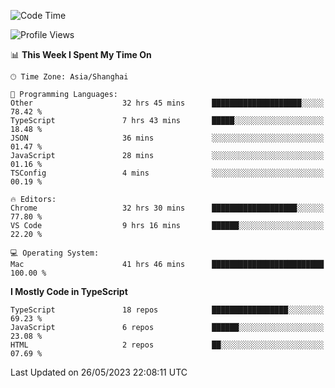 <!--START_SECTION:waka-->
![Code Time](http://img.shields.io/badge/Code%20Time-4%2C553%20hrs%2057%20mins-blue)

![Profile Views](http://img.shields.io/badge/Profile%20Views-5-blue)

📊 **This Week I Spent My Time On** 

```text
🕑︎ Time Zone: Asia/Shanghai

💬 Programming Languages: 
Other                    32 hrs 45 mins      ████████████████████░░░░░   78.42 % 
TypeScript               7 hrs 43 mins       █████░░░░░░░░░░░░░░░░░░░░   18.48 % 
JSON                     36 mins             ░░░░░░░░░░░░░░░░░░░░░░░░░   01.47 % 
JavaScript               28 mins             ░░░░░░░░░░░░░░░░░░░░░░░░░   01.16 % 
TSConfig                 4 mins              ░░░░░░░░░░░░░░░░░░░░░░░░░   00.19 % 

🔥 Editors: 
Chrome                   32 hrs 30 mins      ███████████████████░░░░░░   77.80 % 
VS Code                  9 hrs 16 mins       ██████░░░░░░░░░░░░░░░░░░░   22.20 % 

💻 Operating System: 
Mac                      41 hrs 46 mins      █████████████████████████   100.00 % 
```

**I Mostly Code in TypeScript** 

```text
TypeScript               18 repos            █████████████████░░░░░░░░   69.23 % 
JavaScript               6 repos             ██████░░░░░░░░░░░░░░░░░░░   23.08 % 
HTML                     2 repos             ██░░░░░░░░░░░░░░░░░░░░░░░   07.69 % 
```




 Last Updated on 26/05/2023 22:08:11 UTC
<!--END_SECTION:waka-->
